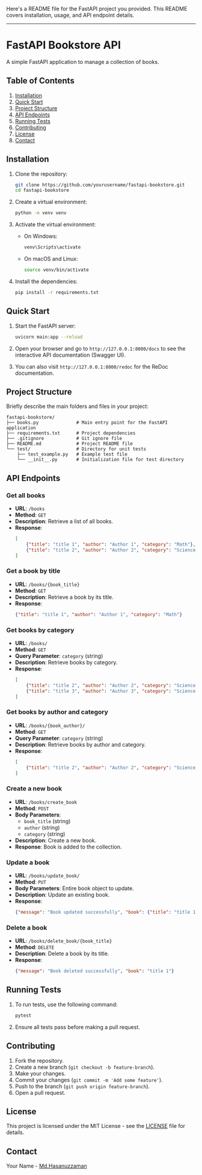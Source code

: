 Here's a README file for the FastAPI project you provided. This README covers installation, usage, and API endpoint details.

---

# FastAPI Bookstore API

A simple FastAPI application to manage a collection of books.

## Table of Contents

1. [Installation](#installation)
2. [Quick Start](#quick-start)
3. [Project Structure](#project-structure)
4. [API Endpoints](#api-endpoints)
5. [Running Tests](#running-tests)
6. [Contributing](#contributing)
7. [License](#license)
8. [Contact](#contact)

## Installation

1. Clone the repository:
    ```bash
    git clone https://github.com/yourusername/fastapi-bookstore.git
    cd fastapi-bookstore
    ```

2. Create a virtual environment:
    ```bash
    python -m venv venv
    ```

3. Activate the virtual environment:
    - On Windows:
      ```bash
      venv\Scripts\activate
      ```
    - On macOS and Linux:
      ```bash
      source venv/bin/activate
      ```

4. Install the dependencies:
    ```bash
    pip install -r requirements.txt
    ```

## Quick Start

1. Start the FastAPI server:
    ```bash
    uvicorn main:app --reload
    ```

2. Open your browser and go to `http://127.0.0.1:8000/docs` to see the interactive API documentation (Swagger UI).

3. You can also visit `http://127.0.0.1:8000/redoc` for the ReDoc documentation.

## Project Structure

Briefly describe the main folders and files in your project:

```
fastapi-bookstore/
├── books.py              # Main entry point for the FastAPI application
├── requirements.txt      # Project dependencies
├── .gitignore            # Git ignore file
├── README.md             # Project README file
└── test/                 # Directory for unit tests
    ├── test_example.py   # Example test file
    └── __init__.py       # Initialization file for test directory
```

## API Endpoints

### Get all books
- **URL**: `/books`
- **Method**: `GET`
- **Description**: Retrieve a list of all books.
- **Response**:
    ```json
    [
        {"title": "title 1", "author": "Author 1", "category": "Math"},
        {"title": "title 2", "author": "Author 2", "category": "Science"}
    ]
    ```

### Get a book by title
- **URL**: `/books/{book_title}`
- **Method**: `GET`
- **Description**: Retrieve a book by its title.
- **Response**:
    ```json
    {"title": "title 1", "author": "Author 1", "category": "Math"}
    ```

### Get books by category
- **URL**: `/books/`
- **Method**: `GET`
- **Query Parameter**: `category` (string)
- **Description**: Retrieve books by category.
- **Response**:
    ```json
    [
        {"title": "title 2", "author": "Author 2", "category": "Science"},
        {"title": "title 3", "author": "Author 3", "category": "Science"}
    ]
    ```

### Get books by author and category
- **URL**: `/books/{book_author}/`
- **Method**: `GET`
- **Query Parameter**: `category` (string)
- **Description**: Retrieve books by author and category.
- **Response**:
    ```json
    [
        {"title": "title 2", "author": "Author 2", "category": "Science"}
    ]
    ```

### Create a new book
- **URL**: `/books/create_book`
- **Method**: `POST`
- **Body Parameters**:
    - `book_title` (string)
    - `author` (string)
    - `category` (string)
- **Description**: Create a new book.
- **Response**: Book is added to the collection.

### Update a book
- **URL**: `/books/update_book/`
- **Method**: `PUT`
- **Body Parameters**: Entire book object to update.
- **Description**: Update an existing book.
- **Response**:
    ```json
    {"message": "Book updated successfully", "book": {"title": "title 1", "author": "Author 1", "category": "Math"}}
    ```

### Delete a book
- **URL**: `/books/delete_book/{book_title}`
- **Method**: `DELETE`
- **Description**: Delete a book by its title.
- **Response**:
    ```json
    {"message": "Book deleted successfully", "book": "title 1"}
    ```

## Running Tests

1. To run tests, use the following command:
    ```bash
    pytest
    ```

2. Ensure all tests pass before making a pull request.

## Contributing

1. Fork the repository.
2. Create a new branch (`git checkout -b feature-branch`).
3. Make your changes.
4. Commit your changes (`git commit -m 'Add some feature'`).
5. Push to the branch (`git push origin feature-branch`).
6. Open a pull request.

## License

This project is licensed under the MIT License - see the [LICENSE](https://opensource.org/license/mit) file for details.

## Contact

Your Name - [Md.Hasanuzzaman](mailto:dr.has82@gmail.com)
